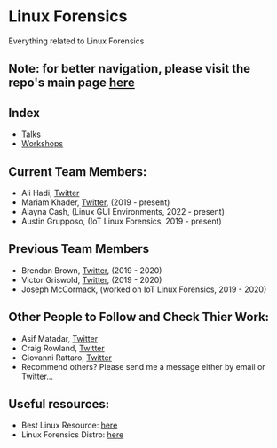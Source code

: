 # Linux Forensics
Everything related to Linux Forensics


## Note: for better navigation, please visit the repo's main page [here](https://linuxdfir.ashemery.com/)

## Index
- [Talks](Talks)
- [Workshops](Workshops)


## Current Team Members:
- Ali Hadi, [Twitter](https://twitter.com/binaryz0ne)
- Mariam Khader, [Twitter](https://twitter.com/maryst33d), (2019 - present)
- Alayna Cash, (Linux GUI Environments, 2022 - present)
- Austin Grupposo, (IoT Linux Forensics, 2019 - present)


## Previous Team Members
- Brendan Brown, [Twitter](https://twitter.com/br_endian), (2019 - 2020)
- Victor Griswold, [Twitter](https://twitter.com/vicgriswold), (2019 - 2020)
- Joseph McCormack, (worked on IoT Linux Forensics, 2019 - 2020)


## Other People to Follow and Check Thier Work:
- Asif Matadar, [Twitter](https://twitter.com/d1r4c)
- Craig Rowland, [Twitter](https://twitter.com/craighrowland)
- Giovanni Rattaro, [Twitter](https://twitter.com/Sug4r7)
- Recommend others? Please send me a message either by email or Twitter...


## Useful resources:
- Best Linux Resource: [here](https://man7.org/tlpi/index.html)
- Linux Forensics Distro: [here](https://tsurugi-linux.org/)


